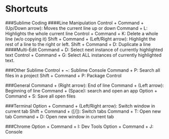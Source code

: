 # Shortcuts

###Sublime Coding
####Line Manipulation
Control + Command + (Up/Down arrow): Moves the current line up or down
Command + L: Highlights the whole current line
Control + Command + K: Delete a whole line (w/o copying it)
Shift + Command + (Left/Right arrow): Highlight the rest of a line to the right or left. 
Shift + Command + D: Duplicate a line
####Multi-Edit
Command + D: Select next instance of currently highlighted text
Control + Command + G: Select ALL instances of currently highlighted text. 

###Other Sublime
Control + ~: Sublime Console
Command + P: Search all files in a project
Shift + Command + P: Package Control

###General
Command + (Right arrow): End of line
Command + (Left arrow): Beginning of line
Command + (Space): search and open an app
Option + Command + S: Save all open files

###Terminal
Option + Command + (Left/Right arrow): Switch window in current tab
Shift + Command + ([/]): Switch tabs
Command + T: Open new tab 
Command + D: Open new window in current tab

###Chrome
Option + Command + I: Dev Tools
Option + Command + J: Console



